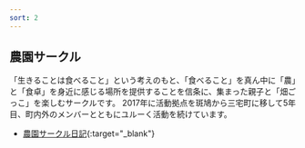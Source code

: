 ```yaml
---
sort: 2
---
```


## 農園サークル
「生きることは食べること」という考えのもと、「食べること」を真ん中に「農」と「食卓」を身近に感じる場所を提供することを信条に、集まった親子と「畑ごっこ」を楽しむサークルです。
2017年に活動拠点を斑鳩から三宅町に移して5年目、町内外のメンバーとともにユルーく活動を続けています。

- [農園サークル日記](http://seikatsunouen.blog.fc2.com){:target="_blank"}
